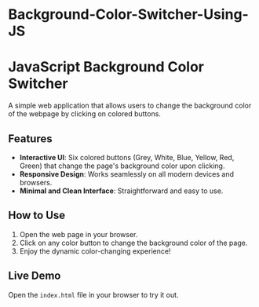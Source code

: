 # Background-Color-Switcher-Using-JS

# JavaScript Background Color Switcher

A simple web application that allows users to change the background color of the webpage by clicking on colored buttons.

## Features
- **Interactive UI**: Six colored buttons (Grey, White, Blue, Yellow, Red, Green) that change the page's background color upon clicking.
- **Responsive Design**: Works seamlessly on all modern devices and browsers.
- **Minimal and Clean Interface**: Straightforward and easy to use.

## How to Use
1. Open the web page in your browser.
2. Click on any color button to change the background color of the page.
3. Enjoy the dynamic color-changing experience!

## Live Demo
Open the `index.html` file in your browser to try it out.
